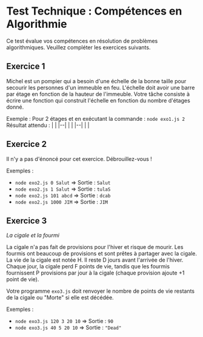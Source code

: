 # Test Technique : Compétences en Algorithmie

Ce test évalue vos compétences en résolution de problèmes algorithmiques. Veuillez compléter les exercices suivants.

## Exercice 1

Michel est un pompier qui a besoin d'une échelle de la bonne taille pour secourir les personnes d'un immeuble en feu. L'échelle doit avoir une barre par étage en fonction de la hauteur de l'immeuble. Votre tâche consiste à écrire une fonction qui construit l'échelle en fonction du nombre d'étages donné.

Exemple :
Pour 2 étages et en exécutant la commande : `node exo1.js 2`
Résultat attendu :
|  |
|--|
|  |
|--|
|  |

## Exercice 2

Il n'y a pas d'énoncé pour cet exercice. Débrouillez-vous !

Exemples :
- `node exo2.js 0 Salut` => Sortie : `Salut`
- `node exo2.js 1 Salut` => Sortie : `tulaS`
- `node exo2.js 101 abcd` => Sortie : `dcab`
- `node exo2.js 1000 JIM` => Sortie : `JIM`

## Exercice 3

*La cigale et la fourmi*

La cigale n'a pas fait de provisions pour l'hiver et risque de mourir. Les fourmis ont beaucoup de provisions et sont prêtes à partager avec la cigale. La vie de la cigale est notée H. Il reste D jours avant l'arrivée de l'hiver. Chaque jour, la cigale perd F points de vie, tandis que les fourmis fournissent P provisions par jour à la cigale (chaque provision ajoute +1 point de vie).

Votre programme `exo3.js` doit renvoyer le nombre de points de vie restants de la cigale ou "Morte" si elle est décédée.

Exemples :
- `node exo3.js 120 3 20 10` => Sortie : `90`
- `node exo3.js 40 5 20 10` => Sortie : `"Dead"`
